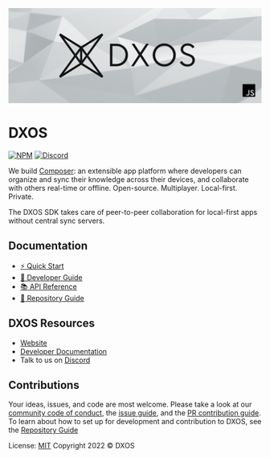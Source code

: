    ![DXOS](./assets/images/github-repo-banner.png)

# DXOS

<!-- [![MIT License](https://img.shields.io/npm/l/@dxos/client)](https://github.com/dxos/dxos/blob/main/LICENSE) -->
<!-- [![CI](https://img.shields.io/circleci/build/gh/dxos/dxos/main?style=flat&token=dfa4d4d2d6b8a794bcb5f5772096beb2006cdfa8)](https://circleci.com/gh/dxos/dxos) -->
<!-- ![Netlify Status](https://img.shields.io/netlify/847d26d2-ec3b-4f2e-ac3b-caee7fe6e7bc) -->
<!-- [![codecov](https://img.shields.io/codecov/c/github/dxos/dxos?token=CLO9PHX2PQ)](https://codecov.io/gh/dxos/dxos) -->
<!-- ![Node](https://img.shields.io/node/v/@dxos/client) -->
[![NPM](https://img.shields.io/npm/v/@dxos/client/latest)](https://www.npmjs.com/package/@dxos/client)
[![Discord](https://img.shields.io/discord/837138313172353095?label=discord)](https://discord.com/channels/837138313172353095)

We build [Composer](https://composer.space): an extensible app platform where developers can organize and sync their knowledge across their devices, and collaborate with others real-time or offline. Open-source. Multiplayer. Local-first. Private.

The DXOS SDK takes care of peer-to-peer collaboration for local-first apps without central sync servers.

## Documentation

- [⚡️ Quick Start](https://docs.dxos.org/guide/getting-started.html)
- [📖 Developer Guide](https://docs.dxos.org/guide)
- [📚 API Reference](https://docs.dxos.org/api)
- [🔧 Repository Guide](https://github.com/dxos/dxos/tree/main/REPOSITORY_GUIDE.md)

## DXOS Resources

- [Website](https://dxos.org)
- [Developer Documentation](https://docs.dxos.org)
- Talk to us on [Discord](https://dxos.org/discord)

## Contributions

Your ideas, issues, and code are most welcome. Please take a look at our [community code of conduct](https://github.com/dxos/dxos/blob/main/CODE_OF_CONDUCT.md), the [issue guide](https://github.com/dxos/dxos/blob/main/CONTRIBUTING.md#submitting-issues), and the [PR contribution guide](https://github.com/dxos/dxos/blob/main/CONTRIBUTING.md#submitting-prs). To learn about how to set up for development and contribution to DXOS, see the [Repository Guide](https://github.com/dxos/dxos/tree/main/REPOSITORY_GUIDE.md)

License: [MIT](./LICENSE) Copyright 2022 © DXOS
